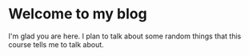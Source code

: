 # Welcome to my blog

I'm glad you are here. I plan to talk about some random things that this course tells me to talk about.
